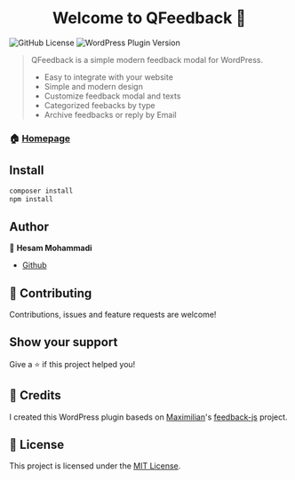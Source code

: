<h1 align="center">Welcome to QFeedback 👋</h1>
<p>
  	<img alt="GitHub License" src="https://img.shields.io/github/license/hmohammadi/q-feedback">
	<img alt="WordPress Plugin Version" src="https://img.shields.io/wordpress/plugin/v/q-feedback">
</p>

> QFeedback is a simple modern feedback modal for WordPress. 
> * Easy to integrate with your website
> * Simple and modern design
> * Customize feedback modal and texts
> * Categorized feebacks by type
> * Archive feedbacks or reply by Email

### 🏠 [Homepage](https://github.com/hmohammadi/q-feedback)

## Install

```sh
composer install
npm install
```

## Author

👤 **Hesam Mohammadi**

* [Github](https://github.com/hmohammadi/)

## 🤝 Contributing

Contributions, issues and feature requests are welcome!

## Show your support

Give a ⭐️ if this project helped you!

## 🤝 Credits

I created this WordPress plugin baseds on [Maximilian](https://github.com/BetaHuhn)'s [feedback-js](https://github.com/BetaHuhn/feedback-js) project. 

## 📝 License

This project is licensed under the [MIT License](https://github.com/hmohammadi/q-feedback?tab=MIT-1-ov-file).